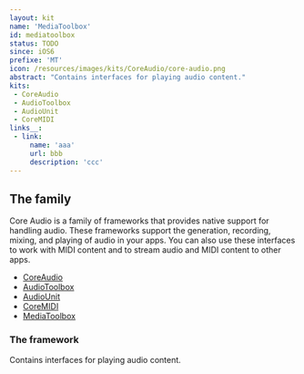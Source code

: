 ```yaml
---
layout: kit
name: 'MediaToolbox'
id: mediatoolbox
status: TODO
since: iOS6
prefixe: 'MT'
icon: /resources/images/kits/CoreAudio/core-audio.png
abstract: "Contains interfaces for playing audio content."
kits:
 - CoreAudio
 - AudioToolbox
 - AudioUnit
 - CoreMIDI
links__:
 - link:
     name: 'aaa'
     url: bbb
     description: 'ccc'
---
```


## The family

Core Audio is a family of frameworks that provides native support for handling audio. These frameworks support the generation, recording, mixing, and playing of audio in your apps. You can also use these interfaces to work with MIDI content and to stream audio and MIDI content to other apps.

* [CoreAudio](/CoreAudio)
* [AudioToolbox](/AudioToolbox)
* [AudioUnit](/AudioUnit)
* [CoreMIDI](/CoreMIDI)
* [MediaToolbox](/MediaToolbox)


### The framework

Contains interfaces for playing audio content.
